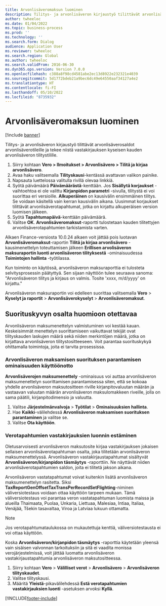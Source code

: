 ```yaml
---
title: Arvonlisäveromaksun luominen
description: Tilitys- ja arvonlisäveron kirjaustyö tilittävät arvonlisäverosaldot arvonlisäverotileille ja tekee niistä vastakirjauksen kyseisen kauden arvonlisäveron tilitystilille.
author: twheeloc
ms.date: 01/04/2022
ms.topic: business-process
ms.prod: ''
ms.technology: ''
ms.search.form: Dialog
audience: Application User
ms.reviewer: twheeloc
ms.search.region: Global
ms.author: twheeloc
ms.search.validFrom: 2016-06-30
ms.dyn365.ops.version: Version 7.0.0
ms.openlocfilehash: c388a8f98cd4581abe2ec13d8922e232321e4039
ms.sourcegitcommit: 5d1772bdeb21a9bec6dc49e64550aaf34127a4e2
ms.translationtype: HT
ms.contentlocale: fi-FI
ms.lasthandoff: 05/10/2022
ms.locfileid: "8735932"
---
```

# <a name="create-a-sales-tax-payment"></a>Arvonlisäveromaksun luominen

[!include [banner](../../includes/banner.md)]

Tilitys- ja arvonlisäveron kirjaustyö tilittävät arvonlisäverosaldot arvonlisäverotileille ja tekee niistä vastakirjauksen kyseisen kauden arvonlisäveron tilitystilille.

1. Siirry kohtaan **Vero > Ilmoitukset > Arvonlisävero > Tilitä ja kirjaa arvonlisävero**.
2. Avaa haku valitsemalla **Tilityskausi**-kentässä avattavan valikon painike.
3. Napsauta luettelossa valitulla rivillä olevaa linkkiä.
4. Syötä päivämäärä **Päivämäärästä**-kenttään. Jos **Sisällytä korjaukset** -vaihtoehtoa ei ole valittu **Kirjanpidon parametri** -sivulla, tilitystä ei voi suorittaa eri versioille. **Alkuperäinen** on kausivälin ensimmäinen tilitys. Se voidaan käsitellä vain kerran kausivälin aikana. Uusimmat korjaukset tilittävät arvonlisäverotapahtumat, jotka on kirjattu alkuperäisen version luomisen jälkeen.
5. Syötä **Tapahtumapäivä**-kenttään päivämäärä.
6. Valitse **OK**. **Arvonlisäveromaksut**-raportti tulostetaan kauden tilitettyjen arvonlisäverotapahtumien tarkistamista varten.

Alkaen Finance-versiosta 10.0.24 alkaen voit jättää pois luotavan **Arvonlisäveromaksut**-raportin **Tilitä ja kirjaa arvonlisävero** -kausimenettelyn toteuttamisen jälkeen **Erillisen arvolisäveron maksuraportin luonti arvonlisäveron tilityksestä** -ominaisuudessa **Toimintojen hallinta** -työtilassa.

Kun toiminto on käytössä, arvonlisäveron maksuraporttia ei tulosteta selvitysprosessin päätyttyä. Sen sijaan näyttöön tulee seuraava sanoma: "Arvonlisäveron tilitys ja kirjaus on valmis. Tosite 'xxxx, m/d/yyyy' on kirjattu."

Arvonlisäveron maksuraportin voi edelleen suorittaa valitsemalla **Vero** > **Kyselyt ja raportit** > **Arvonlisäverokyselyt** > **Arvonlisäveromaksut**.

## <a name="performance-consideration"></a>Suorituskyvyn osalta huomioon otettavaa

Arvonlisäveron maksumenettelyn valmistuminen voi kestää kauan. Keskeisimmät menettelyn suorittamiseen vaikuttavat tekijät ovat tilityskauden laskujen määrä sekä niiden merkintöjen määrä, jotka on kirjattava arvonlisäveron tilitystositteeseen. Voit parantaa suorituskykyä ohittamalla toimintoja, joita ei tarvita prosessissa.

### <a name="enable-the-sales-tax-payment-performance-improvement-feature"></a>Arvonlisäveron maksamisen suorituksen parantamisen ominaisuuden käyttöönotto

**Arvonlisäverojen maksumenettely** -ominaisuus voi auttaa arvonlisäveron maksumenettelyn suorittamisen parantamisessa siten, että se kokoaa yhdelle arvonlisäveron maksutositteen riville kirjanpitovaluutan määrän ja vastaavan valuutan määrän arvonlisäveron maksulomakkeen riveille, jolla on sama päätili, kirjanpitodimensio ja valuutta.

1. Valitse **Järjestelmänvalvoja** \> **Työtilat** \> **Ominaisuuksien hallinta**.
2. Hae **Kaikki**-välilehdessä **Arvonlisäveron maksamisen suorituksen parantaminen** ja valitse se.
3. Valitse **Ota käyttöön**.

### <a name="prevent-generation-of-offset-tax-transactions"></a>Verotapahtumien vastakirjauksien luonnin estäminen

Oletusarvoisesti arvonlisäveron maksutosite kirjaa vastakirjauksen jokaisen sellaisen arvonlisäverotapahtuman osalta, joka tilitetään arvonlisäveron maksumenettelyssä. Arvonlisäveron vastakirjaustapahtumat sisältyvät **Arvonlisäveron/kirjanpidon täsmäytys** -raporttiin. Ne näyttävät niiden arvonlisäverotapahtumien saldon, joita ei tilitetä jakson aikana.

Arvonlisäveron vastatapahtumat voivat kuitenkin lisätä arvonlisäveron maksumenettelyn rasitetta. Siksi **TaxReportGenOffsetTaxTransPerRecordSetFlighting**-niminen väliversiotestaus voidaan ottaa käyttöön tarpeen mukaan. Tämä väliversiotestaus voi parantaa veron vastatapahtuman luomista maissa ja alueilla Thaimaata, Puolaa, Unkaria, Liettuaa, Malesiaa, Intiaa, Italiaa, Venäjää, Tšekin tasavaltaa, Viroa ja Latviaa lukuun ottamatta.

> [!NOTE]
> Jos verotapahtumataulukossa on mukautettuja kenttiä, väliversiotestausta ei voi ottaa käyttöön.

Koska **Arvonlisäveron/kirjanpidon täsmäytys** -raporttia käytetään yleensä vain sisäisen valvonnan tarkoituksiin ja sitä ei vaadita monissa verojärjestelmissä, voit jättää luomatta arvonlisäveron vastakirjaustapahtumia arvonlisäveron maksutositteessa.

1. Siirry kohtaan **Vero** \> **Välilliset verot** \> **Arvonlisävero** \> **Arvonlisäveron tilityskaudet**.
2. Valitse tilityskausi.
3. Määritä **Yleistä**-pikavälilehdessä **Estä verotapahtumien vastakirjauksien luonti** -asetuksen arvoksi **Kyllä**.

[!INCLUDE[footer-include](../../../includes/footer-banner.md)]
